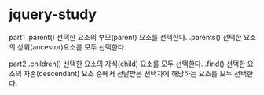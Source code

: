 # jquery-study
 
 part1
 .parent() 선택한 요소의 부모(parent) 요소를 선택한다.
 .parents() 선택한 요소의 상위(ancestor)요소를 모두 선택한다.

 part2 
 .children() 선택한 요소의 자식(child) 요소를 모두 선택한다.
 .find() 선택한 요소의 자손(descendant) 요소 중에서 전달받은 선택자에 해당하는 요소를 모두 선택한다.